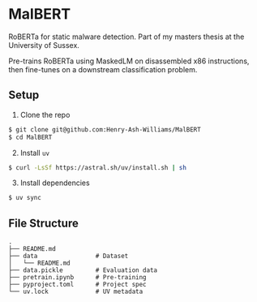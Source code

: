 # MalBERT

RoBERTa for static malware detection. Part of my masters thesis at the University of Sussex. 

Pre-trains RoBERTa using MaskedLM on disassembled x86 instructions, then fine-tunes on a downstream classification problem. 

## Setup 

1. Clone the repo 

```sh
$ git clone git@github.com:Henry-Ash-Williams/MalBERT
$ cd MalBERT
```

2. Install `uv` 

```sh
$ curl -LsSf https://astral.sh/uv/install.sh | sh
```

3. Install dependencies 

```sh
$ uv sync
```

## File Structure 

```
.
├── README.md
├── data                # Dataset 
│   └── README.md       
├── data.pickle         # Evaluation data
├── pretrain.ipynb      # Pre-training
├── pyproject.toml      # Project spec
└── uv.lock             # UV metadata
```


